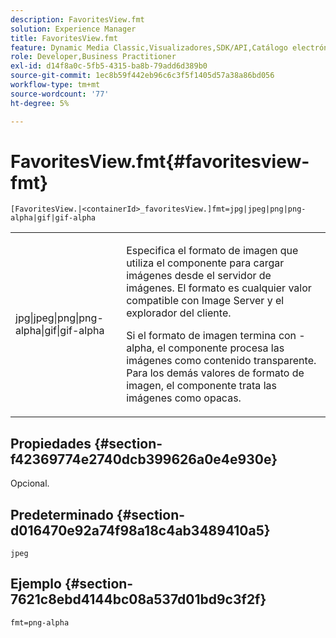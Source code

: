```yaml
---
description: FavoritesView.fmt
solution: Experience Manager
title: FavoritesView.fmt
feature: Dynamic Media Classic,Visualizadores,SDK/API,Catálogo electrónico
role: Developer,Business Practitioner
exl-id: d14f8a0c-5fb5-4315-ba8b-79add6d389b0
source-git-commit: 1ec8b59f442eb96c6c3f5f1405d57a38a86bd056
workflow-type: tm+mt
source-wordcount: '77'
ht-degree: 5%

---
```


# FavoritesView.fmt{#favoritesview-fmt}

`[FavoritesView.|<containerId>_favoritesView.]fmt=jpg|jpeg|png|png-alpha|gif|gif-alpha`

<table id="table_2B109D2F91E64B5382B31921C3780FA5"> 
 <tbody> 
  <tr> 
   <td colname="col1"> <p><span class="codeph"> jpg|jpeg|png|png-alpha|gif|gif-alpha</span> </p> </td> 
   <td colname="col2"> <p> Especifica el formato de imagen que utiliza el componente para cargar imágenes desde el servidor de imágenes. El formato es cualquier valor compatible con Image Server y el explorador del cliente. </p> <p>Si el formato de imagen termina con <span class="codeph"> -alpha</span>, el componente procesa las imágenes como contenido transparente. Para los demás valores de formato de imagen, el componente trata las imágenes como opacas. </p> </td> 
  </tr> 
 </tbody> 
</table>

## Propiedades {#section-f42369774e2740dcb399626a0e4e930e}

Opcional.

## Predeterminado {#section-d016470e92a74f98a18c4ab3489410a5}

`jpeg`

## Ejemplo {#section-7621c8ebd4144bc08a537d01bd9c3f2f}

`fmt=png-alpha`
